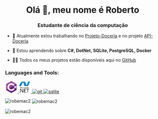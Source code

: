 <h1 align="center">Olá 👋, meu nome é Roberto</h1>
<h3 align="center">Estudante de ciência da computação</h3>

- 🔭 Atualmente estou trabalhando no [Projeto-Doceria](https://github.com/Robemac2/Projeto-Doceria) e no projeto [API-Doceria](https://github.com/Robemac2/API-Doceria)

- 🌱 Estou aprendendo sobre **C#, DotNet, SQLite, PostgreSQL, Docker**

- 👨‍💻 Todos os meus projetos estão disponíveis aqui no [GitHub](https://github.com/Robemac2?tab=repositories)

<h3 align="left">Languages and Tools:</h3>
<p align="left"> <a href="https://www.w3schools.com/cs/" target="_blank" rel="noreferrer"> <img src="https://raw.githubusercontent.com/devicons/devicon/master/icons/csharp/csharp-original.svg" alt="csharp" width="40" height="40"/> </a> <a href="https://dotnet.microsoft.com/" target="_blank" rel="noreferrer"> <img src="https://raw.githubusercontent.com/devicons/devicon/master/icons/dot-net/dot-net-original-wordmark.svg" alt="dotnet" width="40" height="40"/> </a> <a href="https://git-scm.com/" target="_blank" rel="noreferrer"> <img src="https://www.vectorlogo.zone/logos/git-scm/git-scm-icon.svg" alt="git" width="40" height="40"/> </a> <a href="https://www.sqlite.org/" target="_blank" rel="noreferrer"> <img src="https://www.vectorlogo.zone/logos/sqlite/sqlite-icon.svg" alt="sqlite" width="40" height="40"/> </a> </p>

<p><img align="left" src="https://github-readme-stats.vercel.app/api/top-langs?username=robemac2&show_icons=true&theme=dark&locale=en&layout=compact" alt="robemac2" /></p>

<p>&nbsp;<img align="center" src="https://github-readme-stats.vercel.app/api?username=robemac2&show_icons=true&theme=dark&locale=en" alt="robemac2" /></p>

<p><img align="center" src="https://github-readme-streak-stats.herokuapp.com/?user=robemac2&theme=dark" alt="robemac2" /></p>
